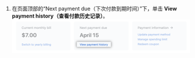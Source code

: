1. 在页面顶部的“Next payment due（下次付款到期时间）”下，单击 **View payment history（查看付款历史记录）**。 ![查看付款历史记录链接](/assets/images/help/billing/view-payment-history-link.png)
